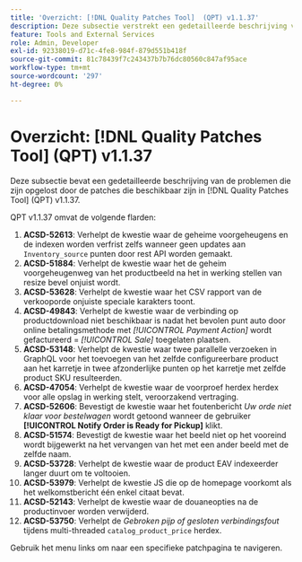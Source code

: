 ```yaml
---
title: 'Overzicht: [!DNL Quality Patches Tool]  (QPT) v1.1.37'
description: Deze subsectie verstrekt een gedetailleerde beschrijving van de kwesties die door de flarden beschikbaar in  [!DNL Quality Patches Tool]  (QPT) v1.1.37 worden bevestigd.
feature: Tools and External Services
role: Admin, Developer
exl-id: 92338019-d71c-4fe8-984f-879d551b418f
source-git-commit: 81c78439f7c243437b7b76dc80560c847af95ace
workflow-type: tm+mt
source-wordcount: '297'
ht-degree: 0%

---
```


# Overzicht: [!DNL Quality Patches Tool] (QPT) v1.1.37

Deze subsectie bevat een gedetailleerde beschrijving van de problemen die zijn opgelost door de patches die beschikbaar zijn in [!DNL Quality Patches Tool] (QPT) v1.1.37.

QPT v1.1.37 omvat de volgende flarden:

1. **ACSD-52613**: Verhelpt de kwestie waar de geheime voorgeheugens en de indexen worden verfrist zelfs wanneer geen updates aan `Inventory_source` punten door rest API worden gemaakt.
1. **ACSD-51884**: Verhelpt de kwestie waar het de geheim voorgeheugenweg van het productbeeld na het in werking stellen van resize bevel onjuist wordt.
1. **ACSD-53628**: Verhelpt de kwestie waar het CSV rapport van de verkooporde onjuiste speciale karakters toont.
1. **ACSD-49843**: Verhelpt de kwestie waar de verbinding op productdownload niet beschikbaar is nadat het bevolen punt auto door online betalingsmethode met *[!UICONTROL Payment Action]* wordt gefactureerd = *[!UICONTROL Sale]* toegelaten plaatsen.
1. **ACSD-53148**: Verhelpt de kwestie waar twee parallelle verzoeken in GraphQL voor het toevoegen van het zelfde configureerbare product aan het karretje in twee afzonderlijke punten op het karretje met zelfde product SKU resulteerden.
1. **ACSD-47054**: Verhelpt de kwestie waar de voorproef herdex herdex voor alle opslag in werking stelt, veroorzakend vertraging.
1. **ACSD-52606**: Bevestigt de kwestie waar het foutenbericht *Uw orde niet klaar voor bestelwagen* wordt getoond wanneer de gebruiker **[!UICONTROL Notify Order is Ready for Pickup]** klikt.
1. **ACSD-51574**: Bevestigt de kwestie waar het beeld niet op het vooreind wordt bijgewerkt na het vervangen van het met een ander beeld met de zelfde naam.
1. **ACSD-53728**: Verhelpt de kwestie waar de product EAV indexeerder langer duurt om te voltooien.
1. **ACSD-53979**: Verhelpt de kwestie JS die op de homepage voorkomt als het welkomstbericht één enkel citaat bevat.
1. **ACSD-52143**: Verhelpt de kwestie waar de douaneopties na de productinvoer worden verwijderd.
1. **ACSD-53750**: Verhelpt de *Gebroken pijp of gesloten verbindingsfout* tijdens multi-threaded `catalog_product_price` herdex.

Gebruik het menu links om naar een specifieke patchpagina te navigeren.
